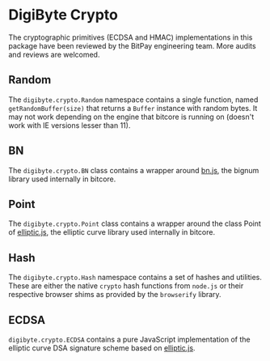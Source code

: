 # DigiByte Crypto

The cryptographic primitives (ECDSA and HMAC) implementations in this package have been reviewed by the BitPay engineering team. More audits and reviews are welcomed.

## Random

The `digibyte.crypto.Random` namespace contains a single function, named `getRandomBuffer(size)` that returns a `Buffer` instance with random bytes. It may not work depending on the engine that bitcore is running on (doesn't work with IE versions lesser than 11).

## BN

The `digibyte.crypto.BN` class contains a wrapper around [bn.js](https://github.com/indutny/bn.js), the bignum library used internally in bitcore.

## Point

The `digibyte.crypto.Point` class contains a wrapper around the class Point of [elliptic.js](https://github.com/indutny/elliptic), the elliptic curve library used internally in bitcore.

## Hash

The `digibyte.crypto.Hash` namespace contains a set of hashes and utilities. These are either the native `crypto` hash functions from `node.js` or their respective browser shims as provided by the `browserify` library.

## ECDSA

`digibyte.crypto.ECDSA` contains a pure JavaScript implementation of the elliptic curve DSA signature scheme based on [elliptic.js](https://github.com/indutny/elliptic).
